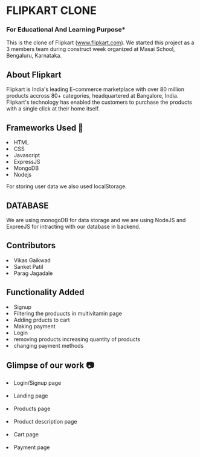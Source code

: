 # FLIPKART CLONE

### For Educational And Learning Purpose*

This is the clone of Flipkart (www.flipkart.com). We started this project as a 3 members team during construct week organized at Masai School, Bengaluru, Karnataka.

## About Flipkart
Flipkart is India's leading E-commerce marketplace with over 80 million products accross 80+ categories, headquartered at Bangalore, India. Flipkart's technology has enabled the customers to purchase the products with a single click at their home itself.

## Frameworks Used 🌟
<li>HTML</li>
<li>CSS</li>
<li>Javascript</li>
<li>ExpressJS</li>
<li>MongoDB</li>
<li>Nodejs</li>

For storing user data we also used localStorage.

## DATABASE

We are using monogoDB for data storage and we are using NodeJS and ExpreeJS for intracting with our database in backend.

## Contributors
<li>Vikas Gaikwad</li>
<li>Sanket Patil</li>
<li>Parag Jagadale</li>

## Functionality Added
<li>Signup</li> 
<li>Filtering the produucts in multivitamin page </li>
<li>Adding prducts to cart </li>
<li>Making payment </li>
<li>Login</li>
<li> removing products increasing quantity of products</li>
<li> changing payment methods</li>













## Glimpse of our work 📷
<li>Login/Signup page</li>
<br>
<img src=""></img>
<li>Landing page</li>
<br>
<img src=""></img>
<li>Products page</li>
<br>
<img src=""></img>
<li>Product description page</li>
<br>
<img src=""></img>
<li>Cart page</li>
<br>
<img src=""></img>
<li>Payment page</li>
<br>
<img src=""></img>
